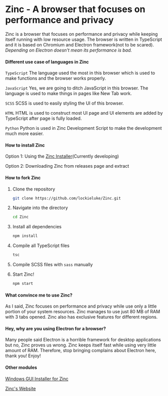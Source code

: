 # Zinc - A browser that focuses on performance and privacy



Zinc is a browser that focuses on performance and privacy while keeping itself running with low resource usage.  The browser is written in TypeScript and it is based on Chromium and Electron framework(not to be scared).  *Depending on Electron doesn't mean its performance is bad.*

#### Different use case of languages in Zinc

`TypeScript` The language used the most in this browser which is used to make functions and the browser works properly.

`JavaScript` Yes, we are going to ditch JavaScript in this browser.  The language is used to make things in pages like New Tab work.

`SCSS` SCSS is used to easily styling the UI of this browser.

`HTML` HTML is used to construct most UI page and UI elements are added by TypeScript after page is fully loaded.

`Python` Python is used in Zinc Development Script to make the development much more easier.

#### How to install Zinc

Option 1: Using the [Zinc Installer](https://github.com/lockieluke/ZincInstaller)(Currently developing)

Option 2: Downloading Zinc from releases page and extract

#### How to fork Zinc

1. Clone the repository

   ```bash
   git clone https://github.com/lockieluke/Zinc.git
   ```

2. Navigate into the directory

   ```bash
   cd Zinc
   ```

3. Install all dependencies

   ```bash
   npm install
   ```


4. Compile all TypeScript files

   ```bash
   tsc
   ```

5. Compile SCSS files with `sass` manually

6. Start Zinc!

   ```bash
   npm start
   ```

#### What convince me to use Zinc?

As I said, Zinc focuses on performance and privacy while use only a little portion of your system resources.  Zinc manages to use just 80 MB of RAM with 3 tabs opened.  Zinc also has exclusive features for different regions.



#### Hey, why are you using Electron for a browser?

Many people said Electron is a horrible framework for desktop applications but no, Zinc proves us wrong.  Zinc keeps itself fast while using very little amount of RAM.  Therefore, stop bringing complains about Electron here, thank you!  Enjoy!



#### Other modules

[Windows GUI Installer for Zinc](https://github.com/lockieluke/ZincInstaller)

[Zinc's Website](https://github.com/lockieluke/ZincWebsite)